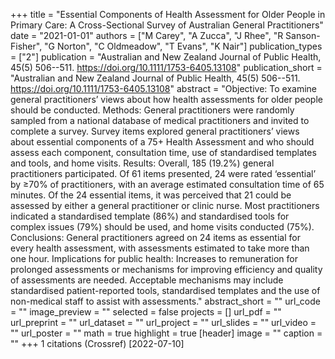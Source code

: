 +++
title = "Essential Components of Health Assessment for Older People in Primary Care: A Cross-Sectional Survey of Australian General Practitioners"
date = "2021-01-01"
authors = ["M Carey", "A Zucca", "J Rhee", "R Sanson-Fisher", "G Norton", "C Oldmeadow", "T Evans", "K Nair"]
publication_types = ["2"]
publication = "Australian and New Zealand Journal of Public Health, 45(5) 506--511. https://doi.org/10.1111/1753-6405.13108"
publication_short = "Australian and New Zealand Journal of Public Health, 45(5) 506--511. https://doi.org/10.1111/1753-6405.13108"
abstract = "Objective: To examine general practitioners’ views about how health assessments for older people should be conducted. Methods: General practitioners were randomly sampled from a national database of medical practitioners and invited to complete a survey. Survey items explored general practitioners’ views about essential components of a 75+ Health Assessment and who should assess each component, consultation time, use of standardised templates and tools, and home visits. Results: Overall, 185 (19.2%) general practitioners participated. Of 61 items presented, 24 were rated ‘essential’ by ≥70% of practitioners, with an average estimated consultation time of 65 minutes. Of the 24 essential items, it was perceived that 21 could be assessed by either a general practitioner or clinic nurse. Most practitioners indicated a standardised template (86%) and standardised tools for complex issues (79%) should be used, and home visits conducted (75%). Conclusions: General practitioners agreed on 24 items as essential for every health assessment, with assessments estimated to take more than one hour. Implications for public health: Increases to remuneration for prolonged assessments or mechanisms for improving efficiency and quality of assessments are needed. Acceptable mechanisms may include standardised patient-reported tools, standardised templates and the use of non-medical staff to assist with assessments."
abstract_short = ""
url_code = ""
image_preview = ""
selected = false
projects = []
url_pdf = ""
url_preprint = ""
url_dataset = ""
url_project = ""
url_slides = ""
url_video = ""
url_poster = ""
math = true
highlight = true
[header]
image = ""
caption = ""
+++
1 citations (Crossref) [2022-07-10]
